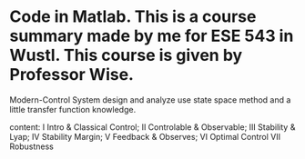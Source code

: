 # Code in Matlab. This is a course summary made by me for ESE 543 in Wustl. This course is given by Professor Wise.
Modern-Control System design and analyze use state space method and a little transfer function knowledge. 

content: 
I Intro & Classical Control; 
II Controlable & Observable; 
III Stability & Lyap; 
IV Stability Margin; 
V Feedback & Observes;
VI Optimal Control
VII Robustness
